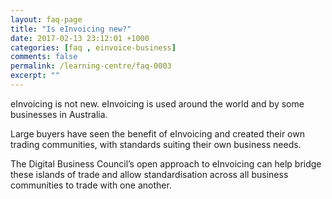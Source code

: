 ```yaml
---
layout: faq-page
title: "Is eInvoicing new?"
date: 2017-02-13 23:12:01 +1000
categories: [faq , einvoice-business]
comments: false
permalink: /learning-centre/faq-0003
excerpt: ""
---
```

eInvoicing is not new. eInvoicing is used around the world and by some businesses in Australia.

Large buyers have seen the benefit of eInvoicing and created their own trading communities, with standards suiting their own business needs. 

The Digital Business Council’s open approach to eInvoicing can help bridge these islands of trade and allow standardisation across all business communities to trade with one another.
